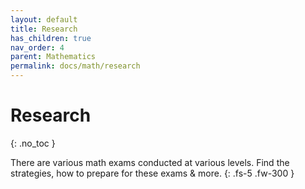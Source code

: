 ```yaml
---
layout: default
title: Research
has_children: true
nav_order: 4
parent: Mathematics
permalink: docs/math/research
---
```


# Research
{: .no_toc }

There are various math exams conducted at various levels. Find the strategies, how to prepare for these exams & more.
{: .fs-5 .fw-300 }